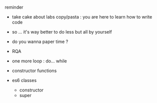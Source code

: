 reminder
- take cake about labs copy/pasta : you are here to learn how to write code
- so ... it's way better to do less but all by yourself


- do you wanna paper time ?
- RQA
- one more loop : do... while
- constructor functions
- es6 classes
    - constructor
    - super